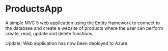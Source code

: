 # ProductsApp

A simple MVC 5 web application using the Entity framework to connect to the database and create a website of products where the user can perform create, read, update and delete functions. 

Update: Web application has now been deployed to Azure.
